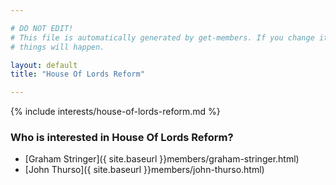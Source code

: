 ```yaml
---

# DO NOT EDIT!
# This file is automatically generated by get-members. If you change it, bad
# things will happen.

layout: default
title: "House Of Lords Reform"

---
```


{% include interests/house-of-lords-reform.md %}

### Who is interested in House Of Lords Reform?


* [Graham Stringer]({ site.baseurl }}members/graham-stringer.html)
* [John Thurso]({ site.baseurl }}members/john-thurso.html)
